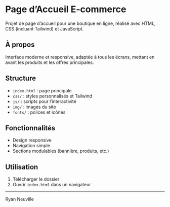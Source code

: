 # Page d’Accueil E-commerce

Projet de page d’accueil pour une boutique en ligne, réalisé avec HTML, CSS (incluant Tailwind) et JavaScript.

## À propos

Interface moderne et responsive, adaptée à tous les écrans, mettant en avant les produits et les offres principales.

## Structure

- `index.html` : page principale
- `css/` : styles personnalisés et Tailwind
- `js/` : scripts pour l’interactivité
- `img/` : images du site
- `fonts/` : polices et icônes

## Fonctionnalités

- Design responsive
- Navigation simple
- Sections modulables (bannière, produits, etc.)

## Utilisation

1. Télécharger le dossier
2. Ouvrir `index.html` dans un navigateur

---

Ryan Neuville
